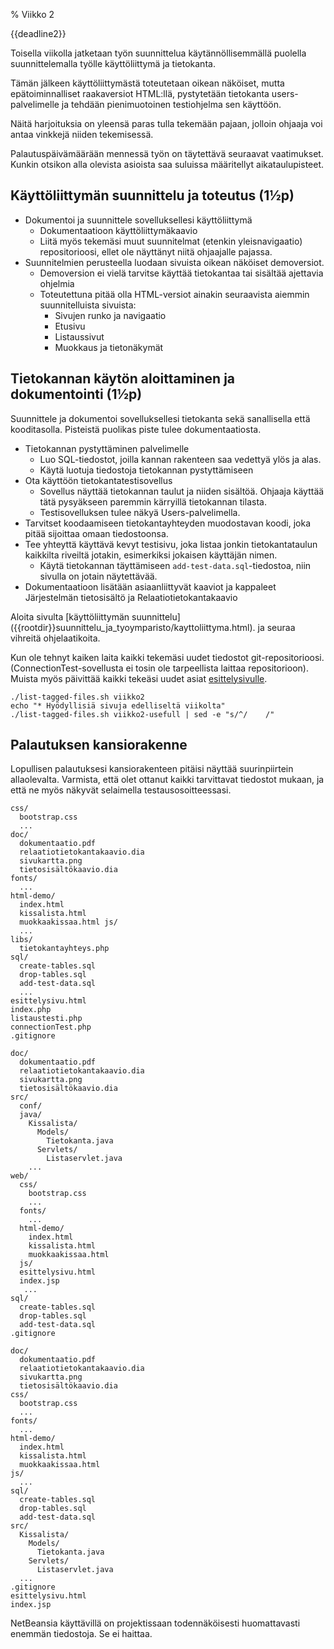 % Viikko 2
<!-- order: 1 -->

<deadline>{{deadline2}}</deadline>

Toisella viikolla jatketaan työn suunnittelua käytännöllisemmällä
puolella suunnittelemalla työlle käyttöliittymä ja tietokanta.

Tämän jälkeen käyttöliittymästä toteutetaan 
oikean näköiset, mutta epätoiminnalliset raakaversiot HTML:llä,
pystytetään tietokanta users-palvelimelle 
ja tehdään pienimuotoinen testiohjelma sen käyttöön.

Näitä harjoituksia on yleensä paras tulla tekemään pajaan,
jolloin ohjaaja voi antaa vinkkejä niiden tekemisessä.

Palautuspäivämäärään mennessä työn on täytettävä seuraavat vaatimukset. Kunkin otsikon alla olevista asioista saa suluissa määritellyt aikataulupisteet.

## Käyttöliittymän suunnittelu ja toteutus (1½p)

* Dokumentoi ja suunnittele sovelluksellesi käyttöliittymä
    * Dokumentaatioon käyttöliittymäkaavio
    * Liitä myös tekemäsi muut suunnitelmat (etenkin yleisnavigaatio) repositorioosi, ellet ole näyttänyt niitä ohjaajalle pajassa.
* Suunnitelmien perusteella luodaan sivuista oikean näköiset demoversiot.
    * Demoversion ei vielä tarvitse käyttää tietokantaa tai sisältää ajettavia ohjelmia
    * Toteutettuna pitää olla HTML-versiot ainakin seuraavista aiemmin suunnitelluista sivuista:
        * Sivujen runko ja navigaatio 
        * Etusivu
        * Listaussivut
        * Muokkaus ja tietonäkymät

## Tietokannan käytön aloittaminen ja dokumentointi (1½p)

Suunnittele ja dokumentoi sovelluksellesi tietokanta
sekä sanallisella että kooditasolla.
Pisteistä puolikas piste tulee dokumentaatiosta.

* Tietokannan pystyttäminen palvelimelle
    * Luo SQL-tiedostot, joilla kannan rakenteen saa vedettyä ylös ja alas.
    * Käytä luotuja tiedostoja tietokannan pystyttämiseen
* Ota käyttöön tietokantatestisovellus
    * Sovellus näyttää tietokannan taulut ja niiden sisältöä. Ohjaaja käyttää tätä pysyäkseen paremmin kärryillä tietokannan tilasta.
    * Testisovelluksen tulee näkyä Users-palvelimella.
* Tarvitset koodaamiseen tietokantayhteyden muodostavan koodi, joka pitää sijoittaa omaan tiedostoonsa.
* Tee yhteyttä käyttävä kevyt testisivu, joka listaa jonkin tietokantataulun kaikkilta riveiltä jotakin, esimerkiksi jokaisen käyttäjän nimen.
    * Käytä tietokannan täyttämiseen `add-test-data.sql`-tiedostoa, niin sivulla on jotain näytettävää.
* Dokumentaatioon lisätään asiaanliittyvät kaaviot ja kappaleet
Järjestelmän tietosisältö ja Relaatiotietokantakaavio

<ohje>
Aloita sivulta 
[käyttöliittymän suunnittelu]({{rootdir}}suunnittelu_ja_tyoymparisto/kayttoliittyma.html).
ja seuraa vihreitä ohjelaatikoita.

Kun ole tehnyt kaiken laita kaikki tekemäsi uudet tiedostot git-repositorioosi.
(ConnectionTest-sovellusta ei tosin ole tarpeellista laittaa repositorioon).
Muista myös päivittää kaikki tekeäsi uudet asiat [esittelysivulle](esittelysivu.html).

<expandable title="**Lista tällä viikolla hyödyllisistä ohjesivuista**">

~~~~ {execute=bash}
./list-tagged-files.sh viikko2
echo "* Hyödyllisiä sivuja edelliseltä viikolta"
./list-tagged-files.sh viikko2-usefull | sed -e "s/^/    /"
~~~~

</expandable>
</ohje>

## Palautuksen kansiorakenne

Lopullisen palautuksesi kansiorakenteen pitäisi näyttää suurinpiirtein allaolevalta.
Varmista, että olet ottanut kaikki tarvittavat tiedostot mukaan,
ja että ne myös näkyvät selaimella testausosoitteessasi.

<tabs>
<tab title="PHP-projekti">

~~~~
css/
  bootstrap.css
  ...
doc/
  dokumentaatio.pdf
  relaatiotietokantakaavio.dia
  sivukartta.png
  tietosisältökaavio.dia
fonts/
  ...
html-demo/
  index.html
  kissalista.html
  muokkaakissaa.html js/
  ...
libs/
  tietokantayhteys.php
sql/
  create-tables.sql
  drop-tables.sql
  add-test-data.sql
  ...
esittelysivu.html
index.php
listaustesti.php
connectionTest.php
.gitignore
~~~~

</tab>
<tab title="Java: NetBeansillä luotu">

~~~~
doc/
  dokumentaatio.pdf
  relaatiotietokantakaavio.dia
  sivukartta.png
  tietosisältökaavio.dia
src/
  conf/
  java/
    Kissalista/
      Models/
        Tietokanta.java
      Servlets/
        Listaservlet.java
    ...
web/ 
  css/
    bootstrap.css
    ...
  fonts/
    ...
  html-demo/
    index.html
    kissalista.html
    muokkaakissaa.html
  js/
  esittelysivu.html
  index.jsp
   ...
sql/
  create-tables.sql
  drop-tables.sql
  add-test-data.sql
.gitignore
~~~~

</tab>
<tab title="Java suoraan users:illa">

~~~~
doc/
  dokumentaatio.pdf
  relaatiotietokantakaavio.dia
  sivukartta.png
  tietosisältökaavio.dia
css/
  bootstrap.css
  ...
fonts/
  ...
html-demo/
  index.html
  kissalista.html
  muokkaakissaa.html
js/
  ...
sql/
  create-tables.sql
  drop-tables.sql
  add-test-data.sql
src/
  Kissalista/
    Models/
      Tietokanta.java
    Servlets/
      Listaservlet.java
  ...
.gitignore
esittelysivu.html
index.jsp
~~~~

</tab>
</tabs>

NetBeansia käyttävillä on projektissaan todennäköisesti huomattavasti enemmän tiedostoja.
Se ei haittaa.
